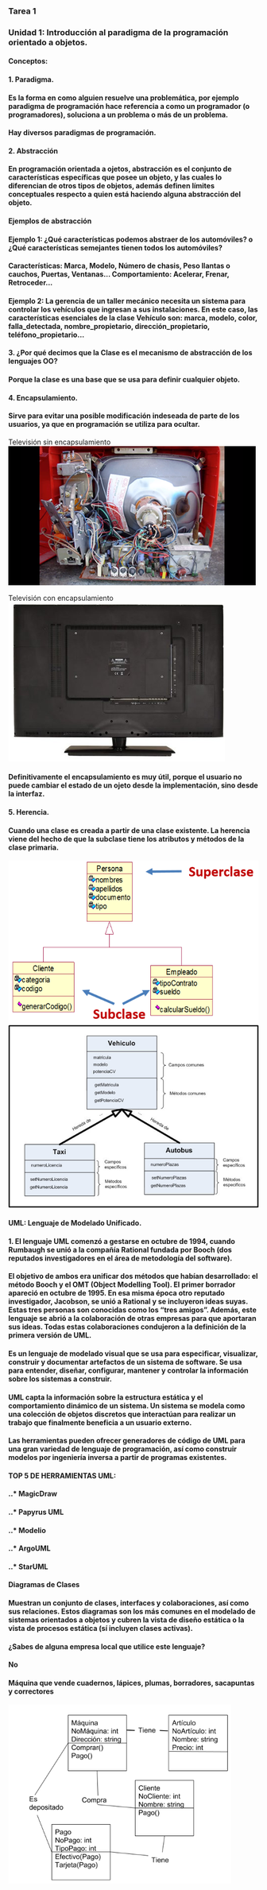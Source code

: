 ### Tarea 1
### Unidad 1: Introducción al paradigma de la programación orientado a objetos.
#### Conceptos:
#### 1. Paradigma.
####    Es la forma en como alguien resuelve una problemática, por ejemplo paradigma de programación hace          referencia a como un programador (o programadores), soluciona a un problema o más de un problema. 
####    Hay diversos paradigmas de programación.

#### 2. Abstracción
####    En programación orientada a ojetos, abstracción es el conjunto de características específicas que          posee un objeto, y las cuales lo diferencian de otros tipos de objetos, además definen límites             conceptuales respecto a quien está haciendo alguna abstracción del objeto.

####    Ejemplos de abstracción
####    Ejemplo 1: ¿Qué características podemos abstraer de los automóviles? o ¿Qué características                semejantes tienen todos los automóviles?
####    Características: Marca, Modelo, Número de chasis, Peso llantas o cauchos, Puertas, Ventanas...             Comportamiento: Acelerar, Frenar, Retroceder...

####    Ejemplo 2: La gerencia de un taller mecánico necesita un sistema para controlar los vehículos que          ingresan a sus instalaciones. En este caso, las características esenciales de la clase Vehículo            son: marca, modelo, color, falla_detectada, nombre_propietario, dirección_propietario,                     teléfono_propietario...

#### 3. ¿Por qué decimos que la Clase es el mecanismo de abstracción de los lenguajes OO? 
####     Porque la clase es una base que se usa para definir cualquier objeto.

#### 4. Encapsulamiento.
####    Sirve para evitar una posible modificación indeseada de parte de los usuarios, ya que en                   programación se utiliza para ocultar.

Televisión sin encapsulamiento
![alt text](./img/img.png)

Televisión con encapsulamiento
![alt text](./img/imagen.png)

####    Definitivamente el encapsulamiento es muy útil, porque el usuario no puede cambiar el estado de            un ojeto desde la implementación, sino desde la interfaz.

#### 5. Herencia.
####    Cuando una clase es creada a partir de una clase existente. La herencia viene del hecho de que la          subclase tiene los atributos y métodos de la clase primaria.
![alt text](./img/herencia.PNG)
![alt text](./img/h.jpg)

#### UML: Lenguaje de Modelado Unificado.
#### 1. El lenguaje UML comenzó a gestarse en octubre de 1994, cuando Rumbaugh se unió a la compañía               Rational      fundada por Booch (dos reputados investigadores en el área de metodología del                software).
#### El objetivo de ambos era unificar dos métodos que habían desarrollado: el método Booch y el OMT            (Object Modelling Tool). El primer borrador apareció en octubre de 1995. En esa misma época otro           reputado investigador, Jacobson, se unió a Rational y se incluyeron ideas suyas. Estas tres personas       son conocidas como los “tres amigos”. Además, este lenguaje se abrió a la colaboración de otras            empresas para que aportaran sus ideas. Todas estas colaboraciones condujeron a la definición de la         primera versión de UML.

#### Es un lenguaje de modelado visual que se usa para especificar, visualizar, construir y documentar          artefactos de un sistema de software. Se usa para entender, diseñar, configurar, mantener y controlar      la información sobre los sistemas a construir.
#### UML capta la información sobre la estructura estática y el comportamiento dinámico de un sistema. Un       sistema se modela como una colección de objetos discretos que interactúan para realizar un trabajo         que finalmente beneficia a un usuario externo.

####  Las herramientas pueden ofrecer generadores de código de UML para una gran variedad de lenguaje de         programación, así como construir modelos por ingeniería inversa a partir de programas existentes.
#### TOP 5 DE HERRAMIENTAS UML:
#### ..* MagicDraw
#### ..* Papyrus UML
#### ..* Modelio
#### ..* ArgoUML
#### ..* StarUML

#### Diagramas de Clases
#### Muestran un conjunto de clases, interfaces y colaboraciones, así como sus relaciones. Estos diagramas      son los más comunes en el modelado de sistemas orientados a objetos y cubren la vista de diseño            estática o la vista de procesos estática (sí incluyen clases activas).

#### ¿Sabes de alguna empresa local que utilice este lenguaje?
####  No

#### Máquina que vende cuadernos, lápices, plumas, borradores, sacapuntas y correctores
![alt text](./img/Captura.PNG)
